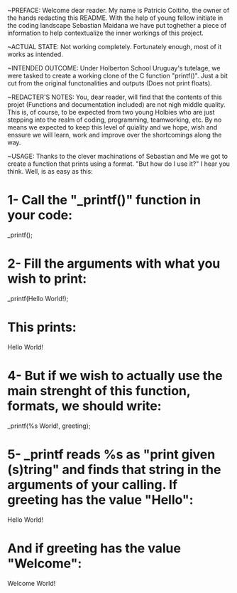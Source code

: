 ~PREFACE:
Welcome dear reader. My name is Patricio Coitiño, the owner of the hands redacting this README. 
With the help of young fellow initiate in the coding landscape Sebastian Maidana we have put toghether
a piece of information to help contextualize the inner workings of this project.

~ACTUAL STATE:
Not working completely. Fortunately enough, most of it works as intended.

~INTENDED OUTCOME:
Under Holberton School Uruguay's tutelage, we were tasked to create a working clone of the C function "printf()".
Just a bit cut from the original functonalities and outputs (Does not print floats).

~REDACTER'S NOTES:
You, dear reader, will find that the contents of this projet (Functions and documentation included) are not nigh middle quality. 
This is, of course, to be expected from two young Holbies who are just stepping into the realm of coding, programming,
teamworking, etc. By no means we expected to keep this level of quiality and we hope, wish and enssure we will 
learn, work and improve over the shortcomings along the way.

~USAGE:
Thanks to the clever machinations of Sebastian and Me we got to create a function that prints using a format.
"But how do I use it?" I hear you think. Well, is as easy as this:

# 1- Call the "_printf()" function in your code:
_printf();

# 2- Fill the arguments with what you wish to print:
_printf(Hello World!);

# This prints:
Hello World!

# 4- But if we wish to actually use the main strenght of this function, formats, we should write:
_printf(%s World!, greeting);

# 5- _printf reads %s as "print given (s)tring" and finds that string in the arguments of your calling. If greeting has the value "Hello":
Hello World!

# And if greeting has the value "Welcome":
Welcome World!
